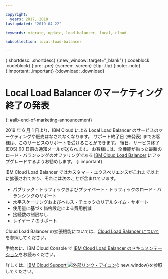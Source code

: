 ```yaml
---

copyright:
  years: 2017, 2018
lastupdated: "2019-04-22"

keywords: migrate, update, load balancer, local, cloud

subcollection: local-load-balancer

---
```


{:shortdesc: .shortdesc}
{:new_window: target="_blank"}
{:codeblock: .codeblock}
{:pre: .pre}
{:screen: .screen}
{:tip: .tip}
{:note: .note}
{:important: .important}
{:download: .download}

# Local Load Balancer のマーケティング終了の発表
{: #alb-end-of-marketing-announcement}

2019 年 6 月 1 日より、IBM Cloud による Local Load Balancer のサービスのマーケティングや販売はなされなくなります。
サポート終了日 (未発表) までお客様は、このサービスのサポートを受けることができます。
後日、サービス終了 (EOS) 90 日前の通知メールが送られます。
お客様には、全機能が揃った最新のロード・バランシングのオファリングである [IBM Cloud Load Balancer](/docs/infrastructure/loadbalancer-service?topic=loadbalancer-service-getting-started) にアップグレードするようお勧めします。
{: important}

IBM Cloud Load Balancer ではカスタマー・エクスペリエンスがこれまで以上に拡張されており、それには次のことが含まれています。

* パブリック・トラフィックおよびプライベート・トラフィックのロード・バランシングのサポート
* 水平スケーリングおよびヘルス・チェックのリアルタイム・サポート
* 使用量に基づく価格設定による費用削減
* 接続数の制限なし
* レイヤー 7 のサポート

Cloud Load Balancer の拡張機能については、[Cloud Load Balancer について](/docs/infrastructure/loadbalancer-service?topic=loadbalancer-service-about-ibm-cloud-load-balancer)を参照してください。

手始めに、IBM Cloud Console で [IBM Cloud Load Balancer のドキュメンテーション](/docs/infrastructure/loadbalancer-service?topic=loadbalancer-service-getting-started)をお読みください。

詳しくは、[IBM Cloud Support ![外部リンク・アイコン](../../icons/launch-glyph.svg "外部リンク・アイコン")](https://www.ibm.com/cloud/support){: new_window}を参照してください。

